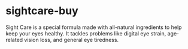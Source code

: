 # sightcare-buy
Sight Care is a special formula made with all-natural ingredients to help keep your eyes healthy. It tackles problems like digital eye strain, age-related vision loss, and general eye tiredness.
